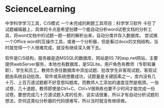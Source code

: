 # ScienceLearning
中学科学学习工具，C/S模式
一个未完成的刷题工具项目：科学学习软件
卡在了试题编辑器上，具体的卡点是希望创建一个能自动分析word试卷文档的分析工具，将word文档中的试题一题一题的解析出来，自动分类并存入数据库。
尝试搞一个Office word的互操作工具，或者一个分析器，但是看过docx的文档结构，当时就觉得一个人很难完成，就没有继续深入做下去。

软件是C/S结构，服务器是选MSSQL的数据库，网站是IIS 7的asp.net网站，主要提供webServer服务，本地也有数据库，是SQLite。用户角色有教师（专职和兼职）、学生和员工。教师负责往数据库中添加试题、批改学生非客观试题，客观试题由系统自动批改。
软件或系统想要成功，试题量是关键因素之一，库内没有几十万、上百万道试题都不好意思叫题库。而教师人工添加的速度显然是瓶颈。一张试卷，几十道题，教师即使是Ctrl+C、Ctrl+V很熟练也要不少时间才能完成一份试卷。要想完成几十万道试题入库的任务，说实话很重，所以才有自动分析试题的想法，奈何这类似分析器的代码很难写，所以当时就没有继续做。
